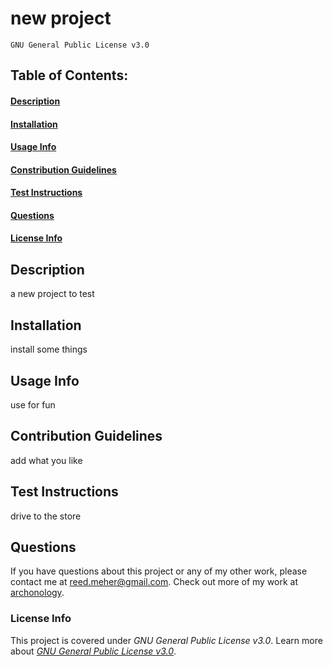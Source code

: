 # new project
    GNU General Public License v3.0
## Table of Contents:
#### [Description](https://github.com/archonology/Pro-Readme-Generator/blob/main/README.md#description)
#### [Installation](https://github.com/archonology/Pro-Readme-Generator/blob/main/README.md#installation)
#### [Usage Info](https://github.com/archonology/Pro-Readme-Generator/blob/main/README.md#usage-info)
#### [Constribution Guidelines](https://github.com/archonology/Pro-Readme-Generator/blob/main/README.md#constribution-guidelines)
#### [Test Instructions](https://github.com/archonology/Pro-Readme-Generator/blob/main/README.md#test-instructions)
#### [Questions](https://github.com/archonology/Pro-Readme-Generator/blob/main/README.md#questions)
#### [License Info](https://github.com/archonology/Pro-Readme-Generator/blob/main/README.md#license-info)

## Description
a new project to test
    
## Installation
install some things

## Usage Info
use for fun

## Contribution Guidelines
add what you like

## Test Instructions
drive to the store

## Questions
If you have questions about this project or any of my other work, please contact me at reed.meher@gmail.com. Check out more of my work at [archonology](https://github.com/archonology).
    
### License Info
This project is covered under *GNU General Public License v3.0*. Learn more about <a href=https://www.gnu.org/licenses/gpl-3.0.en.html target="_blank">*GNU General Public License v3.0*</a>.